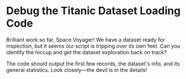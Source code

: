 # Debug the Titanic Dataset Loading Code

Brilliant work so far, Space Voyager! We have a dataset ready for inspection, but it seems our script is tripping over its own feet. Can you identify the hiccup and get the dataset exploration back on track?

The code should output the first few records, the dataset's info, and its general statistics. Look closely—the devil is in the details!